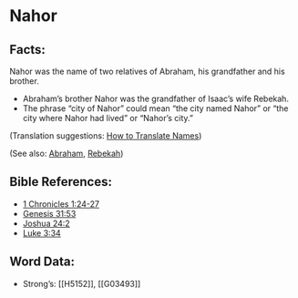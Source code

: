# Nahor

## Facts:

Nahor was the name of two relatives of Abraham, his grandfather and his brother.

* Abraham’s brother Nahor was the grandfather of Isaac’s wife Rebekah.
* The phrase “city of Nahor” could mean “the city named Nahor” or “the city where Nahor had lived” or “Nahor’s city.”

(Translation suggestions: [How to Translate Names](../../translate/translate-names))

(See also: [Abraham](../names/abraham.md), [Rebekah](../names/rebekah.md))

## Bible References:

* [1 Chronicles 1:24-27](rc://en/tn/help/1ch/01/24)
* [Genesis 31:53](rc://en/tn/help/gen/31/53)
* [Joshua 24:2](rc://en/tn/help/jos/24/02)
* [Luke 3:34](rc://en/tn/help/luk/03/34)

## Word Data:

* Strong’s: [[H5152]], [[G03493]]
